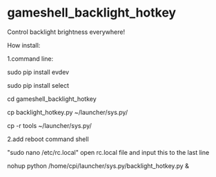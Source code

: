 # gameshell_backlight_hotkey

Control backlight brightness everywhere!

How install:

1.command line:

sudo pip install evdev

sudo pip install select

cd gameshell_backlight_hotkey

cp backlight_hotkey.py ~/launcher/sys.py/

cp -r tools ~/launcher/sys.py/


2.add reboot command shell

"sudo nano /etc/rc.local" open rc.local file and input this to the last line

nohup python /home/cpi/launcher/sys.py/backlight_hotkey.py &
